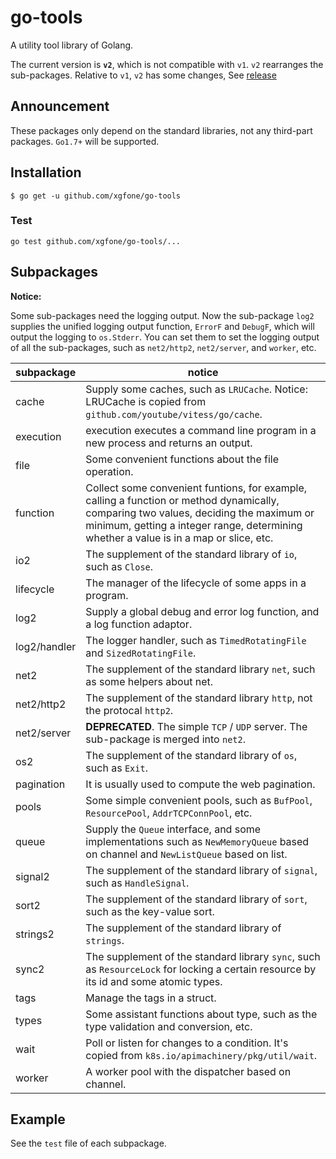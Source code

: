 # go-tools
A utility tool library of Golang.

The current version is **`v2`**, which is not compatible with `v1`. `v2` rearranges the sub-packages. Relative to `v1`, `v2` has some changes, See [release](https://github.com/xgfone/go-tools/releases/tag/v2.0.0)

## Announcement
These packages only depend on the standard libraries, not any third-part packages. `Go1.7+` will be supported.

## Installation
```shell
$ go get -u github.com/xgfone/go-tools
```

### Test
```shell
go test github.com/xgfone/go-tools/...
```

## Subpackages

**Notice:**

Some sub-packages need the logging output. Now the sub-package `log2` supplies the unified logging output function, `ErrorF` and `DebugF`, which will output the logging to `os.Stderr`. You can set them to set the logging output of all the sub-packages, such as `net2/http2`, `net2/server`, and `worker`, etc.

subpackage   |   notice
-------------|-----------
cache        | Supply some caches, such as `LRUCache`. Notice: LRUCache is copied from `github.com/youtube/vitess/go/cache`.
execution    | execution executes a command line program in a new process and returns an output.
file         | Some convenient functions about the file operation.
function     | Collect some convenient funtions, for example, calling a function or method dynamically, comparing two values, deciding the maximum or minimum, getting a integer range, determining whether a value is in a map or slice, etc.
io2          | The supplement of the standard library of `io`, such as `Close`.
lifecycle    | The manager of the lifecycle of some apps in a program.
log2         | Supply a global debug and error log function, and a log function adaptor.
log2/handler | The logger handler, such as `TimedRotatingFile` and `SizedRotatingFile`.
net2         | The supplement of the standard library `net`, such as some helpers about net.
net2/http2   | The supplement of the standard library `http`, not the protocal `http2`.
net2/server  | **DEPRECATED**. The simple `TCP` / `UDP` server. The sub-package is merged into `net2`.
os2          | The supplement of the standard library of `os`, such as `Exit`.
pagination   | It is usually used to compute the web pagination.
pools        | Some simple convenient pools, such as `BufPool`, `ResourcePool`, `AddrTCPConnPool`, etc.
queue        | Supply the `Queue` interface, and some implementations such as `NewMemoryQueue` based on channel and `NewListQueue` based on list.
signal2      | The supplement of the standard library of `signal`, such as `HandleSignal`.
sort2        | The supplement of the standard library of `sort`, such as the key-value sort.
strings2     | The supplement of the standard library of `strings`.
sync2        | The supplement of the standard library `sync`, such as `ResourceLock` for locking a certain resource by its id and some atomic types.
tags         | Manage the tags in a struct.
types        | Some assistant functions about type, such as the type validation and conversion, etc.
wait         | Poll or listen for changes to a condition. It's copied from `k8s.io/apimachinery/pkg/util/wait`.
worker       | A worker pool with the dispatcher based on channel.

## Example
See the `test` file of each subpackage.
